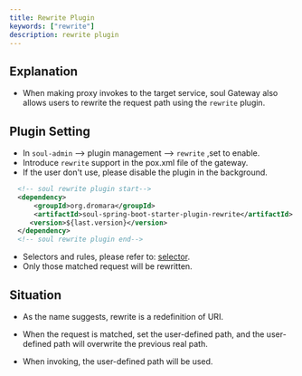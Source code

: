 ```yaml
---
title: Rewrite Plugin
keywords: ["rewrite"]
description: rewrite plugin
---
```


## Explanation

* When making proxy invokes to the target service, soul Gateway also allows users to rewrite the request path using the `rewrite` plugin.

## Plugin Setting

* In `soul-admin` --> plugin management --> `rewrite` ,set to enable.
* Introduce `rewrite` support in the pox.xml file of the gateway.
* If the user don't use, please disable the plugin in the background.

```xml
  <!-- soul rewrite plugin start-->
  <dependency>
      <groupId>org.dromara</groupId>
      <artifactId>soul-spring-boot-starter-plugin-rewrite</artifactId>
     <version>${last.version}</version>
  </dependency>
  <!-- soul rewrite plugin end-->
``` 

* Selectors and rules, please refer to: [selector](../admin/selector-and-rule).
* Only those matched request will be rewritten.

## Situation

* As the name suggests, rewrite is a redefinition of URI. 

* When the request is matched, set the user-defined path, and the user-defined path will overwrite the previous real path.

* When invoking, the user-defined path will be used.
